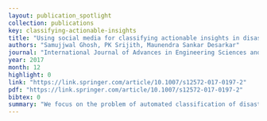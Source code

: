 ```yaml
---
layout: publication_spotlight
collection: publications
key: classifying-actionable-insights
title: "Using social media for classifying actionable insights in disaster scenario"
authors: "Samujjwal Ghosh, PK Srijith, Maunendra Sankar Desarkar"
journal: "International Journal of Advances in Engineering Sciences and Applied Mathematics volume 9, pages224–237"
year: 2017
month: 12
highlight: 0
link: "https://link.springer.com/article/10.1007/s12572-017-0197-2"
pdf: "https://link.springer.com/article/10.1007/s12572-017-0197-2"
bibtex: 0
summary: "We focus on the problem of automated classification of disaster related tweets to a set of predefined categories. Some example categories considered are resource availability, resource requirement, infrastructure damage etc. Proper annotation of the tweets with these class information can help in timely determination of the steps needed to be taken to address the concerns of the people in the affected areas. Depending on the information category, different feature sets might be useful for proper identification of posts belonging to that category."
---
```

